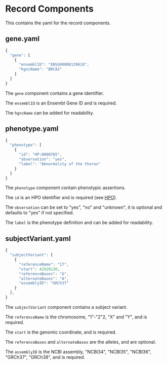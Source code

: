 # Record Components

This contains the yaml for the record components.

## gene.yaml

```javascript
{
  "gene": [
    {
      "ensemblID": "ENSG00000139618",
      "hgncName": "BRCA2"
    }
  ]
}
```

The `gene` component contains a gene identifier.

The `ensemblID` is an Ensembl Gene ID and is required.

The `hgncName` can be added for readability.

## phenotype.yaml

```javascript
{
  "phenotype": [
    {
      "id": "HP:0000765",
      "observation": "yes",
      "label": "Abnormality of the thorax"
    }
  ]
}
```

The `phenotype` component contain phenotypic assertions. 

The `id` is an HPO identifier and is required (see [HPO](https://hpo.jax.org)).

The `observation` can be set to "yes", "no" and "unknown", it is optional and defaults to "yes" if not specified.

The `label` is the phenotype definition and can be added for readability. 

## subjectVariant.yaml

```javascript
{
  "subjectVariant": [
    {
      "referenceName": "17",
      "start": 42929130,
      "referenceBases": "G",
      "alternateBases": "A",
      "assemblyID": "GRCh37"
    }
  ],
}
```

The `subjectVariant` component contains a subject variant.

The `referenceName` is the chromosome, "1"-"2"2, "X" and "Y", and is required.

The `start` is the genomic coordinate, and is required.

The `referenceBases` and `alternateBases` are the alleles, and are optional.

The `assemblyID` is the NCBI assembly, "NCBI34", "NCBI35", "NCBI36", "GRCh37", "GRCh38", and is required.


